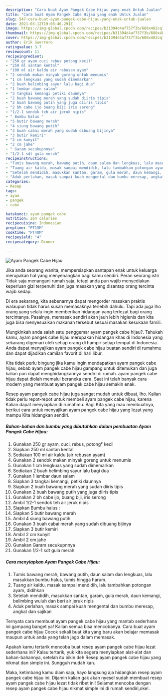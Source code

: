 ```yaml
---
description: "Cara buat Ayam Pangek Cabe Hijau yang enak Untuk Jualan"
title: "Cara buat Ayam Pangek Cabe Hijau yang enak Untuk Jualan"
slug: 547-cara-buat-ayam-pangek-cabe-hijau-yang-enak-untuk-jualan
date: 2021-03-12T19:08:46.291Z
image: https://img-global.cpcdn.com/recipes/b31394d4af757f3b/680x482cq70/ayam-pangek-cabe-hijau-foto-resep-utama.jpg
thumbnail: https://img-global.cpcdn.com/recipes/b31394d4af757f3b/680x482cq70/ayam-pangek-cabe-hijau-foto-resep-utama.jpg
cover: https://img-global.cpcdn.com/recipes/b31394d4af757f3b/680x482cq70/ayam-pangek-cabe-hijau-foto-resep-utama.jpg
author: Erik Guerrero
ratingvalue: 3.7
reviewcount: 11
recipeingredient:
- "250 gr ayam cuci rebus potong kecil"
- "250 ml santan kental"
- "100 ml air kaldu air rebusan ayam"
- "2 sendok makan minyak goreng untuk menumis"
- "1 cm lengkuas yang sudah dimemarkan"
- "2 buah belimbing sayur lalu bagi dua"
- "1 lembar daun salam"
- "3 tangkai kemangi petiki daunnya"
- "2 buah bawang merah yang sudah diiris tipis"
- "2 buah bawang putih yang juga diiris tipis"
- "2 bh cabe ijo buang biji iris serong"
- "1/2-1 sendok teh air jeruk nipis"
- " Bumbu halus "
- "5 butir bawang merah"
- "4 siung bawang putih"
- "3 buah cabai merah yang sudah dibuang bijinya"
- "3 butir kemiri"
- "2 cm kunyit"
- "2 cm jahe"
- " Garam secukupnnya"
- "1/2-1 sdt gula merah"
recipeinstructions:
- "Tumis bawang merah, bawang putih, daun salam dan lengkuas, lalu masukkan bumbu halus, tumis hingga harum."
- "Tuang air kaldu, masak sampai mendidih, lalu tambahkan potongan ayam, didihkan"
- "Setelah mendidih, masukkan santan, garam, gula merah, daun kemangi, belimbing wuluh dan beri air jeruk nipis"
- "Aduk perlahan, masak sampai kuah mengental dan bumbu meresap, angkat dan sajikan"
categories:
- Resep
tags:
- ayam
- pangek
- cabe

katakunci: ayam pangek cabe 
nutrition: 264 calories
recipecuisine: Indonesian
preptime: "PT15M"
cooktime: "PT40M"
recipeyield: "4"
recipecategory: Dinner

---
```



![Ayam Pangek Cabe Hijau](https://img-global.cpcdn.com/recipes/b31394d4af757f3b/680x482cq70/ayam-pangek-cabe-hijau-foto-resep-utama.jpg)

Jika anda seorang wanita, mempersiapkan santapan enak untuk keluarga merupakan hal yang menyenangkan bagi kamu sendiri. Peran seorang istri Tidak saja menangani rumah saja, tetapi anda pun wajib menyediakan keperluan gizi terpenuhi dan juga masakan yang disantap orang tercinta wajib sedap.

Di era  sekarang, kita sebenarnya dapat mengorder masakan praktis walaupun tidak harus susah memasaknya terlebih dahulu. Tapi ada juga lho orang yang selalu ingin memberikan hidangan yang terlezat bagi orang tercintanya. Pasalnya, memasak sendiri akan jauh lebih higienis dan kita juga bisa menyesuaikan makanan tersebut sesuai masakan kesukaan famili. 



Mungkinkah anda salah satu penggemar ayam pangek cabe hijau?. Tahukah kamu, ayam pangek cabe hijau merupakan hidangan khas di Indonesia yang sekarang digemari oleh setiap orang di hampir setiap tempat di Indonesia. Anda dapat menyajikan ayam pangek cabe hijau buatan sendiri di rumahmu dan dapat dijadikan camilan favorit di hari libur.

Kita tidak perlu bingung jika kamu ingin mendapatkan ayam pangek cabe hijau, sebab ayam pangek cabe hijau gampang untuk ditemukan dan juga kalian pun dapat menghidangkannya sendiri di rumah. ayam pangek cabe hijau dapat diolah memalui beraneka cara. Saat ini telah banyak cara modern yang membuat ayam pangek cabe hijau semakin enak.

Resep ayam pangek cabe hijau juga sangat mudah untuk dibuat, lho. Kalian tidak perlu repot-repot untuk membeli ayam pangek cabe hijau, karena Kalian dapat menyiapkan di rumahmu. Bagi Kita yang mau membuatnya, berikut cara untuk menyajikan ayam pangek cabe hijau yang lezat yang mampu Kita hidangkan sendiri.

<!--inarticleads1-->

##### Bahan-bahan dan bumbu yang dibutuhkan dalam pembuatan Ayam Pangek Cabe Hijau:

1. Gunakan 250 gr ayam, cuci, rebus, potong² kecil
1. Siapkan 250 ml santan kental
1. Sediakan 100 ml air kaldu (air rebusan ayam)
1. Gunakan 2 sendok makan minyak goreng untuk menumis
1. Gunakan 1 cm lengkuas yang sudah dimemarkan
1. Sediakan 2 buah belimbing sayur lalu bagi dua
1. Gunakan 1 lembar daun salam
1. Siapkan 3 tangkai kemangi, petiki daunnya
1. Siapkan 2 buah bawang merah yang sudah diiris tipis
1. Gunakan 2 buah bawang putih yang juga diiris tipis
1. Gunakan 2 bh cabe ijo, buang biji, iris serong
1. Ambil 1/2-1 sendok teh air jeruk nipis
1. Siapkan  Bumbu halus :
1. Siapkan 5 butir bawang merah
1. Ambil 4 siung bawang putih
1. Gunakan 3 buah cabai merah yang sudah dibuang bijinya
1. Siapkan 3 butir kemiri
1. Ambil 2 cm kunyit
1. Ambil 2 cm jahe
1. Gunakan  Garam secukupnnya
1. Gunakan 1/2-1 sdt gula merah




<!--inarticleads2-->

##### Cara menyiapkan Ayam Pangek Cabe Hijau:

1. Tumis bawang merah, bawang putih, daun salam dan lengkuas, lalu masukkan bumbu halus, tumis hingga harum.
1. Tuang air kaldu, masak sampai mendidih, lalu tambahkan potongan ayam, didihkan
1. Setelah mendidih, masukkan santan, garam, gula merah, daun kemangi, belimbing wuluh dan beri air jeruk nipis
1. Aduk perlahan, masak sampai kuah mengental dan bumbu meresap, angkat dan sajikan




Ternyata cara membuat ayam pangek cabe hijau yang mantab sederhana ini gampang banget ya! Kalian semua bisa mencobanya. Cara buat ayam pangek cabe hijau Cocok sekali buat kita yang baru akan belajar memasak maupun untuk anda yang telah jago dalam memasak.

Apakah kamu tertarik mencoba buat resep ayam pangek cabe hijau lezat sederhana ini? Kalau tertarik, yuk kita segera menyiapkan alat-alat dan bahan-bahannya, setelah itu bikin deh Resep ayam pangek cabe hijau yang nikmat dan simple ini. Sungguh mudah kan. 

Maka, ketimbang kamu diam saja, hayo langsung aja hidangkan resep ayam pangek cabe hijau ini. Dijamin kalian gak akan nyesel sudah membuat resep ayam pangek cabe hijau lezat tidak ribet ini! Selamat mencoba dengan resep ayam pangek cabe hijau nikmat simple ini di rumah sendiri,oke!.

